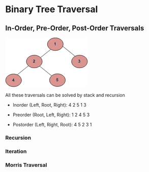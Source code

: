 # Binary Tree Traversal 


## In-Order, Pre-Order, Post-Order Traversals
![alt text](https://github.com/RagingPsyduck/Data-Structures-and-Algorithms-in-Java/blob/master/Binary%20Tree/Binary%20Tree%20Traversal/Picture/tree12.gif?raw=true "Logo Title Text 1")

All these traversals can be solved by stack and recursion

*  Inorder (Left, Root, Right):  4 2 5 1 3  

*  Preorder (Root, Left, Right): 1 2 4 5 3 

*  Postorder (Left, Right, Root): 4 5 2 3 1

### Recursion

### Iteration 


### Morris Traversal